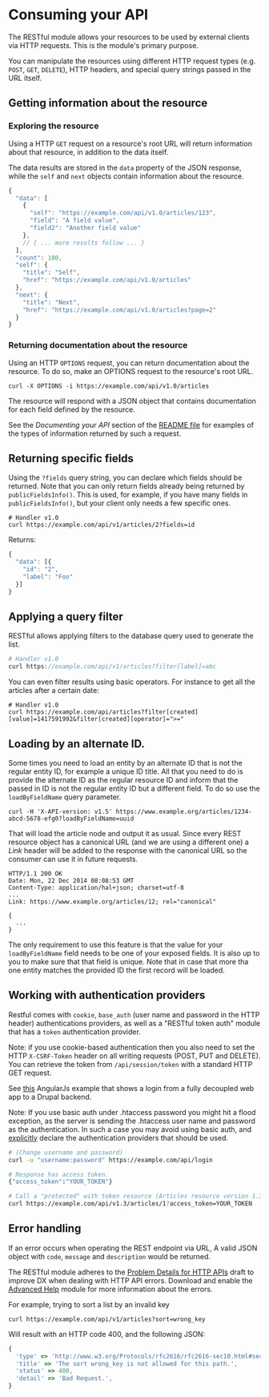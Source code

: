 # Consuming your API

The RESTful module allows your resources to be used by external clients via
HTTP requests.  This is the module's primary purpose.

You can manipulate the resources using different HTTP request types
(e.g. `POST`, `GET`, `DELETE`), HTTP headers, and special query strings
passed in the URL itself.


## Getting information about the resource


### Exploring the resource

Using a HTTP `GET` request on a resource's root URL will return information
about that resource, in addition to the data itself.

The data results are stored in the `data` property of the JSON response, while
the `self` and `next` objects contain information about the resource.

```javascript
{
  "data": [
    {
      "self": "https://example.com/api/v1.0/articles/123",
      "field": "A field value",
      "field2": "Another field value"
    },
    // { ... more results follow ... }
  ],
  "count": 100,
  "self": {
    "title": "Self",
    "href": "https://example.com/api/v1.0/articles"
  },
  "next": {
    "title": "Next",
    "href": "https://example.com/api/v1.0/articles?page=2"
  }
}
```


### Returning documentation about the resource

Using an HTTP `OPTIONS` request, you can return documentation about the
resource.  To do so, make an OPTIONS request to the resource's root URL.

```shell
curl -X OPTIONS -i https://example.com/api/v1.0/articles
```

The resource will respond with a JSON object that contains documentation for
each field defined by the resource.

See the _Documenting your API_ section of the [README file](../README.md)
for examples of the types of information returned by such a request.


## Returning specific fields
Using the ``?fields`` query string, you can declare which fields should be
returned.  Note that you can only return fields already being returned by
`publicFieldsInfo()`.  This is used, for example, if you have many fields
in `publicFieldsInfo()`, but your client only needs a few specific ones.

```shell
# Handler v1.0
curl https://example.com/api/v1/articles/2?fields=id
```

Returns:

```javascript
{
  "data": [{
    "id": "2",
    "label": "Foo"
  }]
}
```


## Applying a query filter
RESTful allows applying filters to the database query used to generate the list.

```php
# Handler v1.0
curl https://example.com/api/v1/articles?filter[label]=abc
```

You can even filter results using basic operators. For instance to get all the
articles after a certain date:

```shell
# Handler v1.0
curl https://example.com/api/articles?filter[created][value]=1417591992&filter[created][operator]=">="
```

## Loading by an alternate ID.
Some times you need to load an entity by an alternate ID that is not the regular
entity ID, for example a unique ID title. All that you need to do is provide the
alternate ID as the regular resource ID and inform that the passed in ID is not
the regular entity ID but a different field. To do so use the `loadByFieldName`
query parameter.

```
curl -H 'X-API-version: v1.5' https://www.example.org/articles/1234-abcd-5678-efg0?loadByFieldName=uuid
```

That will load the article node and output it as usual. Since every REST
resource object has a canonical URL (and we are using a different one) a _Link_
header will be added to the response with the canonical URL so the consumer can
use it in future requests.

```
HTTP/1.1 200 OK
Date: Mon, 22 Dec 2014 08:08:53 GMT
Content-Type: application/hal+json; charset=utf-8
...
Link: https://www.example.org/articles/12; rel="canonical"

{
  ...
}
```

The only requirement to use this feature is that the value for your
`loadByFieldName` field needs to be one of your exposed fields. It is also up to
you to make sure that that field is unique. Note that in case that more tha one
entity matches the provided ID the first record will be loaded.

## Working with authentication providers
Restful comes with ``cookie``, ``base_auth`` (user name and password in the HTTP
header) authentications providers, as well as a "RESTful token auth" module that
 has a `token` authentication provider.

Note: if you use cookie-based authentication then you also need to set the
HTTP ``X-CSRF-Token`` header on all writing requests (POST, PUT and DELETE).
You can retrieve the token from ``/api/session/token`` with a standard HTTP
GET request.

See [this](https://github.com/Gizra/angular-restful-auth) AngularJs example that shows a login from a fully decoupled web app
to a Drupal backend.

Note: If you use basic auth under .htaccess password you might hit a flood exception, as the server is sending the .htaccess user name and password
 as the authentication. In such a case you may avoid using basic auth, and [explicitly](https://github.com/RESTful-Drupal/restful/blob/7.x-1.x/modules/restful_example/plugins/restful/node/articles/1.2/articles__1_2.inc#L14-L16) declare the authentication providers that should be used.

```bash
# (Change username and password)
curl -u "username:password" https://example.com/api/login

# Response has access token.
{"access_token":"YOUR_TOKEN"}

# Call a "protected" with token resource (Articles resource version 1.3 in "Restful example")
curl https://example.com/api/v1.3/articles/1?access_token=YOUR_TOKEN
```

## Error handling
If an error occurs when operating the REST endpoint via URL, A valid JSON object
 with ``code``, ``message`` and ``description`` would be returned.

The RESTful module adheres to the [Problem Details for HTTP
APIs](http://tools.ietf.org/html/draft-nottingham-http-problem-06) draft to
improve DX when dealing with HTTP API errors. Download and enable the [Advanced
Help](https://drupal.org/project/advanced_help) module for more information
about the errors.

For example, trying to sort a list by an invalid key

```shell
curl https://example.com/api/v1/articles?sort=wrong_key
```

Will result with an HTTP code 400, and the following JSON:

```javascript
{
  'type' => 'http://www.w3.org/Protocols/rfc2616/rfc2616-sec10.html#sec10.4.1',
  'title' => 'The sort wrong_key is not allowed for this path.',
  'status' => 400,
  'detail' => 'Bad Request.',
}
```
